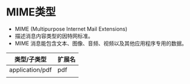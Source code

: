 # MIME类型

- MIME (Multipurpose Internet Mail Extensions) 
- 描述消息内容类型的因特网标准。
- MIME 消息能包含文本、图像、音频、视频以及其他应用程序专用的数据。

|类型/子类型|扩展名|
|--|--|
|application/pdf|pdf|
|||
